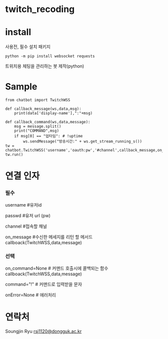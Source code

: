 # twitch_recoding

install
===
사용전, 필수 설치 패키지 

```
python -m pip install websocket requests
```

트위치용 체팅을 관리하는 봇 제작(python) 

Sample
=====
```
from chatbot import TwitchWSS

def callback_message(ws,data,msg):
    print(data['display-name'],":"+msg)

def callback_command(ws,data,message):
    msg = message.split()
    print("COMMAND",msg)
    if msg[0] == "업타임": # !uptime
        ws.sendMessage("방송시간:" + ws.get_stream_running_s())
tw = chatbot.TwitchWSS('username','oauth:pw','#channel',callback_message,on_command=callback_command)
tw.run()
```



연결 인자
=====

### 필수 ###
username #유저id

passwd #유저 url (pw)

channel #접속할 채널

on_message #수신한 메세지를 리턴 할 메서드   callboack(TwitchWSS,data,message)

### 선택 ###
on_command=None # 커맨드 호출시에 콜백되는 함수 callboack(TwitchWSS,data,message)

command="!" # 커맨드로 입력받을 문자

onError=None # 에러처리



연락처
===

Soungjin Ryu 
rsj1120@dongguk.ac.kr
